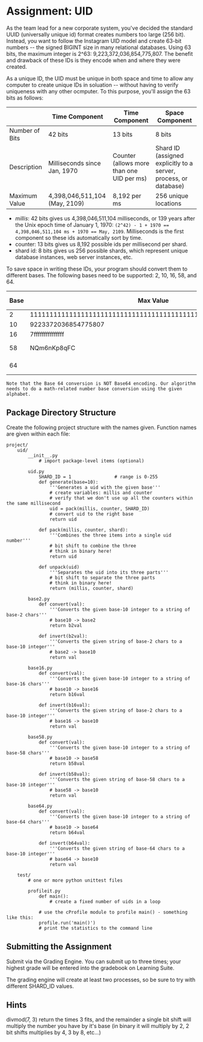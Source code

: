# Assignment: UID

As the team lead for a new corporate system, you've decided the standard UUID (universally unique id) format creates numbers too large (256 bit). Instead, you want to follow the Instagram UID model and create 63-bit numbers -- the signed BIGINT size in many relational databases. Using 63 bits, the maximum integer is 2^63: 9,223,372,036,854,775,807. The benefit and drawback of these IDs is they encode when and where they were created.

As a unique ID, the UID must be unique in both space and time to allow any computer to create unique IDs in soluation -- without having to verify uniqueness with any other ocmputer. To this purpose, you'll assign the 63 bits as follows:

|                | Time Component                | Time Component                            | Space Component                                                  |
| -------------- | ----------------------------- | ----------------------------------------- | ---------------------------------------------------------------- |
| Number of Bits | 42 bits                       | 13 bits                                   | 8 bits                                                           |
| Description    | Milliseconds since Jan, 1970  | Counter (allows more than one UID per ms) | Shard ID (assigned explicitly to a server, process, or database) |
| Maximum Value  | 4,398,046,511,104 (May, 2109) | 8,192 per ms                              | 256 unique locations                                             |

- _millis_: 42 bits gives us 4,398,046,511,104 milliseconds, or 139 years after the Unix epoch time of January 1, 1970: `(2^42) - 1 + 1970 == 4,398,046,511,104 ms + 1970 == May, 2109`. Milliseconds is the first component so these ids automatically sort by time.
- counter: 13 bits gives us 8,192 possible ids per millisecond per shard.
- shard id: 8 bits gives us 256 possible shards, which represent unique database instances, web server instances, etc.

To save space in writing these IDs, your program should convert them to different bases. The following bases need to be supported: 2, 10, 16, 58, and 64.

| Base | Max Value                                                       | Num of Characters | Alphabet                                                                    |
| ---- | --------------------------------------------------------------- | ----------------- | --------------------------------------------------------------------------- |
| 2    | 111111111111111111111111111111111111111111111111111111111111111 | 63                | 01                                                                          |
| 10   | 9223372036854775807                                             | 19                | 0123456789                                                                  |
| 16   | 7fffffffffffffff                                                | 16                | 0123456789ABCDEF                                                            |
| 58   | NQm6nKp8qFC                                                     | 11                | 123456789ABCDEFGHJKLMNPQRSTUVWXYZabcdefghijkmnopqrstuvwxyz (not used: 0OIl) |
| 64   |                                                                 |                   | 0123456789ABCDEFGHIJKLMNOPQRSTUVWXYZabcdefghijklmnopqrstuvwxyz-\_           |

    Note that the Base 64 conversion is NOT Base64 encoding. Our algorithm needs to do a math-related number base conversion using the given alphabet.

## Package Directory Structure

Create the following project structure with the names given. Function names are given within each file:

```
project/
    uid/
        __init__.py
            # import package-level items (optional)

        uid.py
            SHARD_ID = 1                # range is 0-255
            def generate(base=10):
                '''Generates a uid with the given base'''
                # create variables: millis and counter
                # verify that we don't use up all the counters within the same millisecond
                uid = pack(millis, counter, SHARD_ID)
                # convert uid to the right base
                return uid

            def pack(millis, counter, shard):
                '''Combines the three items into a single uid number'''
                # bit shift to combine the three
                # think in binary here!
                return uid

            def unpack(uid)
                '''Separates the uid into its three parts'''
                # bit shift to separate the three parts
                # think in binary here!
                return (millis, counter, shard)

        base2.py
            def convert(val):
                '''Converts the given base-10 integer to a string of base-2 chars'''
                # base10 -> base2
                return b2val

            def invert(b2val):
                '''Converts the given string of base-2 chars to a base-10 integer'''
                # base2 -> base10
                return val

        base16.py
            def convert(val):
                '''Converts the given base-10 integer to a string of base-16 chars'''
                # base10 -> base16
                return b16val

            def invert(b16val):
                '''Converts the given string of base-2 chars to a base-10 integer'''
                # base16 -> base10
                return val

        base58.py
            def convert(val):
                '''Converts the given base-10 integer to a string of base-58 chars'''
                # base10 -> base58
                return b58val

            def invert(b58val):
                '''Converts the given string of base-58 chars to a base-10 integer'''
                # base58 -> base10
                return val

        base64.py
            def convert(val):
                '''Converts the given base-10 integer to a string of base-64 chars'''
                # base10 -> base64
                return b64val

            def invert(b64val):
                '''Converts the given string of base-64 chars to a base-10 integer'''
                # base64 -> base10
                return val

    test/
        # one or more python unittest files

        profileit.py
            def main():
                # create a fixed number of uids in a loop

            # use the cProfile module to profile main() - something like this:
            profile.run('main()')
            # print the statistics to the command line
```

## Submitting the Assignment

Submit via the Grading Engine. You can submit up to three times; your highest grade will be entered into the gradebook on Learning Suite.

The grading engine will create at least two processes, so be sure to try with different SHARD_ID values.

## Hints

divmod(7, 3) return the times 3 fits, and the remainder
a single bit shift will multiply the number you have by it's base (in binary it will multiply by 2, 2 bit shifts multiplies by 4, 3 by 8, etc...)
